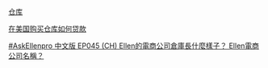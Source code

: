 [仓库](https://www.youtube.com/results?search_query=仓库)

[在美国购买仓库如何贷款](https://www.youtube.com/watch?v=ypnGOFhjwXQ) 

[#AskEllenpro 中文版 EP045 (CH) Ellen的電商公司倉庫長什麼樣子？ Ellen電商公司名稱？](https://www.youtube.com/watch?v=_wASpYfhBog) 

